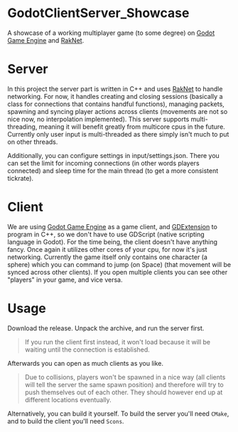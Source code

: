 # GodotClientServer_Showcase
A showcase of a working multiplayer game (to some degree) on [Godot Game Engine](https://godotengine.org/) and [RakNet](https://github.com/facebookarchive/RakNet).

# Server
In this project the server part is written in C++ and uses [RakNet](https://github.com/facebookarchive/RakNet) to handle networking.
For now, it handles creating and closing sessions (basically a class for connections that contains handful functions), managing packets, spawning and syncing player actions across clients (movements are not so nice now, no interpolation implemented).
This server supports multi-threading, meaning it will benefit greatly from multicore cpus in the future. Currently only user input is multi-threaded as there simply isn't much to put on other threads.

Additionally, you can configure settings in input/settings.json. There you can set the limit for incoming connections (in other words players connected) and sleep time for the main thread (to get a more consistent tickrate).

# Client
We are using [Godot Game Engine](https://godotengine.org/) as a game client, and [GDExtension](https://docs.godotengine.org/en/stable/tutorials/scripting/gdextension/index.html) to program in C++, so we don't have to use GDScript (native scripting language in Godot).
For the time being, the client doesn't have anything fancy. Once again it utilizes other cores of your cpu, for now it's just networking.
Currently the game itself only contains one character (a sphere) which you can command to jump (on Space) (that movement will be synced across other clients). If you open multiple clients you can see other "players" in your game, and vice versa.

# Usage
Download the release. Unpack the archive, and run the server first.
> If you run the client first instead, it won't load because it will be waiting until the connection is established.

Afterwards you can open as much clients as you like.

> Due to collisions, players won't be spawned in a nice way (all clients will tell the server the same spawn position) and therefore will try to push themselves out of each other. They should however end up at different locations eventually.

Alternatively, you can build it yourself. To build the server you'll need `CMake`, and to build the client you'll need `Scons`.
